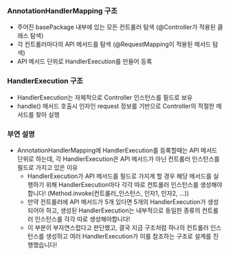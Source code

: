 ### AnnotationHandlerMapping 구조

- 주어진 basePackage 내부에 있는 모든 컨트롤러 탐색 (@Controller가 적용된 클래스 탐색)
- 각 컨트롤러마다의 API 메서드를 탐색 (@RequestMapping이 적용된 메서드 탐색)
- API 메서드 단위로 HandlerExecution를 만들어 등록

### HandlerExecution 구조

- HandlerExecution는 자체적으로 Controller 인스턴스를 필드로 보유
- handle() 메서드 호출시 인자인 request 정보를 기반으로 Controller의 적절한 메서드를 찾아 실행

### 부연 설명

- AnnotationHandlerMapping에 HandlerExecution를 등록할때는 API 메서드 단위로 하는데,
  각 HandlerExecution은 API 메서드가 아닌 컨트롤러 인스턴스를 필드로 가지고 있은 이유
    - HandlerExecution가 API 메서드를 필드로 가지게 할 경우 해당 메서드를 실행하기 위해 HandlerExecution마다 각각 따로
      컨트롤러 인스턴스를 생성해야 합니다! (Method.invoke(컨트롤러_인스턴스, 인자1, 인자2, ...))
    - 만약 컨트롤러에 API 메서드가 5개 있다면 5개의 HandlerExecution가 생성되어야 하고, 생성된 HandlerExecution는 내부적으로
      동일한 종류의 컨트롤러 인스턴스를 각각 따로 생성해야합니다!
    - 이 부분이 부자연스럽다고 판단했고, 결국 지금 구조처럼 하나의 컨트롤러 인스턴스를 생성하고 여러 HandlerExecution가 이를 참조하는 구조로 설계를
      진행했습니다!
